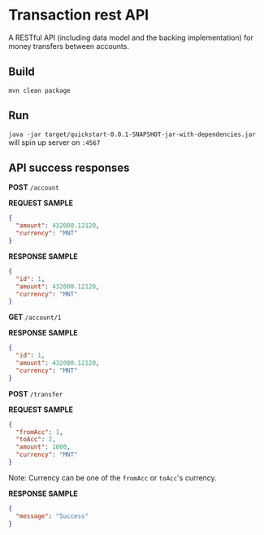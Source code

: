 # Transaction rest API
A RESTful API (including data model and the backing implementation)
for money transfers between accounts.
 ## Build
 `mvn clean package`
 ## Run
 `java -jar target/quickstart-0.0.1-SNAPSHOT-jar-with-dependencies.jar` will spin up server on `:4567`
 
 ## API success responses
  **POST** `/account`
  
  **REQUEST SAMPLE**
  
  ```json
  {
    "amount": 432000.12120,
    "currency": "MNT"
  }
 ```
 
  **RESPONSE SAMPLE**
  
  ```json
  {
    "id": 1,
    "amount": 432000.12120,
    "currency": "MNT"
  }
 ```
 
 **GET** `/account/1`
  
  **RESPONSE SAMPLE**
  
  ```json
  {
    "id": 1,
    "amount": 432000.12120,
    "currency": "MNT"
  }
 ```
 
 **POST** `/transfer`
 
   **REQUEST SAMPLE**
  
  ```json
  {
    "fromAcc": 1,
    "toAcc": 2,
    "amount": 1000,
    "currency": "MNT"
  }
 ```
 Note: Currency can be one of the `fromAcc` or `toAcc`'s currency.
 
  **RESPONSE SAMPLE**
  
  ```json
  {
    "message": "Success"
  }
 ```
 

